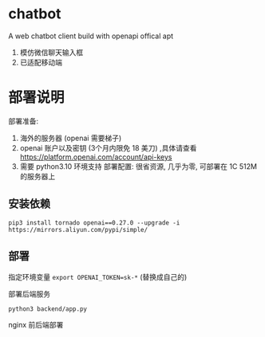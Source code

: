 # chatbot
A web chatbot client build with openapi offical apt

1. 模仿微信聊天输入框
2. 已适配移动端

# 部署说明

部署准备:
1. 海外的服务器 (openai 需要梯子)
2. openai 账户以及密钥 (3个月内限免 18 美刀) ,具体请查看 https://platform.openai.com/account/api-keys
3. 需要 python3.10 环境支持
部署配置:
很省资源, 几乎为零, 可部署在 1C 512M 的服务器上


## 安装依赖

`pip3 install tornado openai==0.27.0 --upgrade -i https://mirrors.aliyun.com/pypi/simple/`


## 部署
指定环境变量
`export OPENAI_TOKEN=sk-*` (替换成自己的)

部署后端服务

`python3 backend/app.py`


nginx 前后端部署
